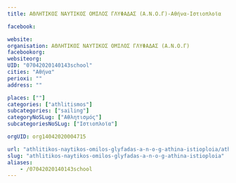 ```yaml
---
title: ΑΘΛΗΤΙΚΟΣ ΝΑΥΤΙΚΟΣ ΟΜΙΛΟΣ ΓΛΥΦΑΔΑΣ (Α.Ν.Ο.Γ)-Αθήνα-Ιστιοπλοϊα

facebook:

website:
organisation: ΑΘΛΗΤΙΚΟΣ ΝΑΥΤΙΚΟΣ ΟΜΙΛΟΣ ΓΛΥΦΑΔΑΣ (Α.Ν.Ο.Γ)
facebookorg:
websiteorg:
UID: "07042020140143school"
cities: "Αθήνα"
perioxi: ""
address: ""

places: [""]
categories: ["athlitismos"]
subcategories: ["sailing"]
categoryNoSLug: ["Αθλητισμός"]
subcategoriesNoSLug: ["Ιστιοπλοϊα"]

orgUID: org14042020004715

url: "athlitikos-naytikos-omilos-glyfadas-a-n-o-g-athina-istioploia/athina//"
slug: "athlitikos-naytikos-omilos-glyfadas-a-n-o-g-athina-istioploia"
aliases:
    - /07042020140143school
---
```





